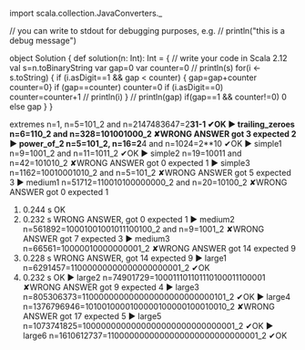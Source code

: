 import scala.collection.JavaConverters._

// you can write to stdout for debugging purposes, e.g.
// println("this is a debug message")

object Solution {
  def solution(n: Int): Int = {
    // write your code in Scala 2.12
    val s=n.toBinaryString
    var gap=0
    var counter=0
//    println(s)
    for(i <- s.toString)
    { 
     if (i.asDigit==1 && gap < counter)
       { gap=gap+counter
       counter=0}
     if (gap==counter)
        counter=0 
     if (i.asDigit==0)
       counter=counter+1
    //   println(i)
    } 
  //  println(gap)
    if(gap==1 && counter!=0)
    0
     else gap
  }
}



extremes 
n=1, n=5=101_2 and n=2147483647=2**31-1 ✔OK
▶ trailing_zeroes 
n=6=110_2 and n=328=101001000_2 ✘WRONG ANSWER 
got 3 expected 2
▶ power_of_2 
n=5=101_2, n=16=2**4 and n=1024=2**10 ✔OK
▶ simple1 
n=9=1001_2 and n=11=1011_2 ✔OK
▶ simple2 
n=19=10011 and n=42=101010_2 ✘WRONG ANSWER 
got 0 expected 1
▶ simple3 
n=1162=10010001010_2 and n=5=101_2 ✘WRONG ANSWER 
got 5 expected 3
▶ medium1 
n=51712=110010100000000_2 and n=20=10100_2 ✘WRONG ANSWER 
got 0 expected 1
1. 0.244 s OK
2. 0.232 s WRONG ANSWER,  got 0 expected 1
▶ medium2 
n=561892=10001001001011100100_2 and n=9=1001_2 ✘WRONG ANSWER 
got 7 expected 3
▶ medium3 
n=66561=10000010000000001_2 ✘WRONG ANSWER 
got 14 expected 9
1. 0.228 s WRONG ANSWER,  got 14 expected 9
▶ large1 
n=6291457=11000000000000000000001_2 ✔OK
1. 0.232 s OK
▶ large2 
n=74901729=100011101101110100011100001 ✘WRONG ANSWER 
got 9 expected 4
▶ large3 
n=805306373=110000000000000000000000000101_2 ✔OK
▶ large4 
n=1376796946=1010010000100000100000100010010_2 ✘WRONG ANSWER 
got 17 expected 5
▶ large5 
n=1073741825=1000000000000000000000000000001_2 ✔OK
▶ large6 
n=1610612737=1100000000000000000000000000001_2 ✔OK
